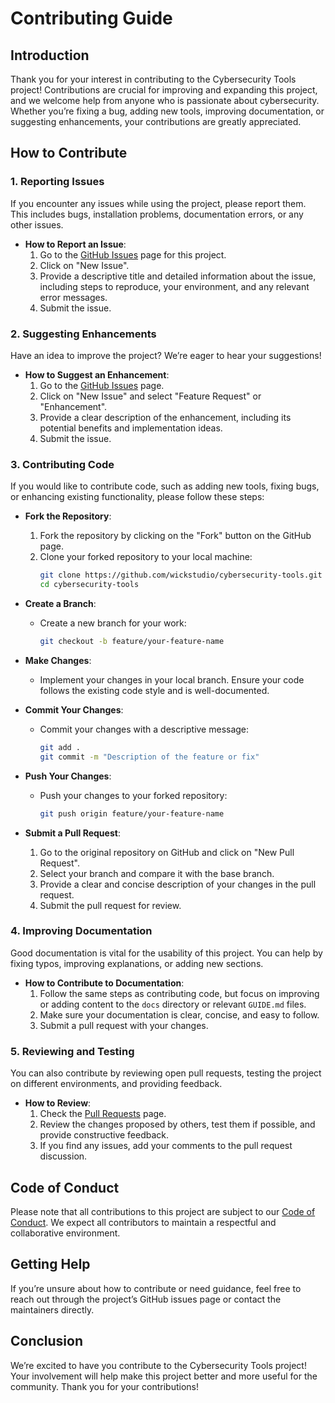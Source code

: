 # Contributing Guide

## Introduction

Thank you for your interest in contributing to the Cybersecurity Tools project! Contributions are crucial for improving and expanding this project, and we welcome help from anyone who is passionate about cybersecurity. Whether you’re fixing a bug, adding new tools, improving documentation, or suggesting enhancements, your contributions are greatly appreciated.

## How to Contribute

### 1. Reporting Issues

If you encounter any issues while using the project, please report them. This includes bugs, installation problems, documentation errors, or any other issues.

- **How to Report an Issue**:
  1. Go to the [GitHub Issues](https://github.com/wickstudio/cybersecurity-tools/issues) page for this project.
  2. Click on "New Issue".
  3. Provide a descriptive title and detailed information about the issue, including steps to reproduce, your environment, and any relevant error messages.
  4. Submit the issue.

### 2. Suggesting Enhancements

Have an idea to improve the project? We’re eager to hear your suggestions!

- **How to Suggest an Enhancement**:
  1. Go to the [GitHub Issues](https://github.com/wickstudio/cybersecurity-tools/issues) page.
  2. Click on "New Issue" and select "Feature Request" or "Enhancement".
  3. Provide a clear description of the enhancement, including its potential benefits and implementation ideas.
  4. Submit the issue.

### 3. Contributing Code

If you would like to contribute code, such as adding new tools, fixing bugs, or enhancing existing functionality, please follow these steps:

- **Fork the Repository**:
  1. Fork the repository by clicking on the "Fork" button on the GitHub page.
  2. Clone your forked repository to your local machine:
     ```bash
     git clone https://github.com/wickstudio/cybersecurity-tools.git
     cd cybersecurity-tools
     ```
  
- **Create a Branch**:
  - Create a new branch for your work:
    ```bash
    git checkout -b feature/your-feature-name
    ```

- **Make Changes**:
  - Implement your changes in your local branch. Ensure your code follows the existing code style and is well-documented.

- **Commit Your Changes**:
  - Commit your changes with a descriptive message:
    ```bash
    git add .
    git commit -m "Description of the feature or fix"
    ```

- **Push Your Changes**:
  - Push your changes to your forked repository:
    ```bash
    git push origin feature/your-feature-name
    ```

- **Submit a Pull Request**:
  1. Go to the original repository on GitHub and click on "New Pull Request".
  2. Select your branch and compare it with the base branch.
  3. Provide a clear and concise description of your changes in the pull request.
  4. Submit the pull request for review.

### 4. Improving Documentation

Good documentation is vital for the usability of this project. You can help by fixing typos, improving explanations, or adding new sections.

- **How to Contribute to Documentation**:
  1. Follow the same steps as contributing code, but focus on improving or adding content to the `docs` directory or relevant `GUIDE.md` files.
  2. Make sure your documentation is clear, concise, and easy to follow.
  3. Submit a pull request with your changes.

### 5. Reviewing and Testing

You can also contribute by reviewing open pull requests, testing the project on different environments, and providing feedback.

- **How to Review**:
  1. Check the [Pull Requests](https://github.com/wickstudio/cybersecurity-tools/pulls) page.
  2. Review the changes proposed by others, test them if possible, and provide constructive feedback.
  3. If you find any issues, add your comments to the pull request discussion.

## Code of Conduct

Please note that all contributions to this project are subject to our [Code of Conduct](./CODE_OF_CONDUCT.md). We expect all contributors to maintain a respectful and collaborative environment.

## Getting Help

If you’re unsure about how to contribute or need guidance, feel free to reach out through the project’s GitHub issues page or contact the maintainers directly.

## Conclusion

We’re excited to have you contribute to the Cybersecurity Tools project! Your involvement will help make this project better and more useful for the community. Thank you for your contributions!
